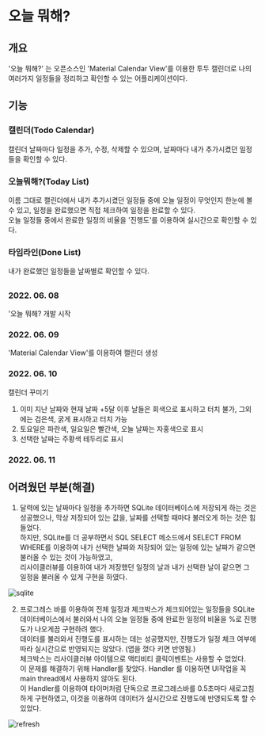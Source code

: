 # 오늘 뭐해?

## 개요
'오늘 뭐해?' 는 오픈소스인 'Material Calendar View'를 이용한 투두 캘린더로 나의 여러가지 일정들을 정리하고 확인할 수 있는 어플리케이션이다.  

## 기능

### 캘린더(Todo Calendar)
캘린더 날짜마다 일정을 추가, 수정, 삭제할 수 있으며, 날짜마다 내가 추가시켰던 일정들을 확인할 수 있다.  

### 오늘뭐해?(Today List)
이름 그대로 캘린더에서 내가 추가시켰던 일정들 중에 오늘 일정이 무엇인지 한눈에 볼 수 있고, 일정을 완료했으면 직접 체크하여 일정을 완료할 수 있다.  
오늘 일정들 중에서 완료한 일정의 비율을 '진행도'를 이용하여 실시간으로 확인할 수 있다.  

### 타임라인(Done List)
내가 완료했던 일정들을 날짜별로 확인할 수 있다.  

##
### 2022. 06. 08
'오늘 뭐해? 개발 시작

### 2022. 06. 09
'Material Calendar View'를 이용하여 캘린더 생성

### 2022. 06. 10
캘린더 꾸미기  
1. 이미 지난 날짜와 현재 날짜 +5달 이후 날들은 회색으로 표시하고 터치 불가, 그외에는 검은색, 굵게 표시하고 터치 가능  
2. 토요일은 파란색, 일요일은 빨간색, 오늘 날짜는 자홍색으로 표시  
3. 선택한 날짜는 주황색 테두리로 표시  

### 2022. 06. 11

## 어려웠던 부분(해결)

1. 달력에 있는 날짜마다 일정을 추가하면 SQLite 데이터베이스에 저장되게 하는 것은 성공했으나, 막상 저장되어 있는 값을, 날짜를 선택할 때마다 불러오게 하는 것은 힘들었다.    
하지만, SQLite를 더 공부하면서 SQL SELECT 메소드에서 SELECT FROM WHERE를 이용하여 내가 선택한 날짜와 저장되어 있는 일정에 있는 날짜가 같으면 불러올 수 있는 것이 가능하였고,  
리사이클러뷰를 이용하여 내가 저장했던 일정의 날과 내가 선택한 날이 같으면 그 일정을 불러올 수 있게 구현을 하였다. 

![sqlite](https://user-images.githubusercontent.com/86480696/176426809-8798d19e-8827-4305-a40f-0e71256c40d4.gif)

2. 프로그레스 바를 이용하여 전체 일정과 체크박스가 체크되어있는 일정들을 SQLite 데이터베이스에서 불러와서 나의 오늘 일정들 중에 완료한 일정의 비율을 %로 진행도가 나오게끔 구현하려 했다.  
데이터를 불러와서 진행도를 표시하는 데는 성공했지만, 진행도가 일정 체크 여부에 따라 실시간으로 반영되지는 않았다. (앱을 껐다 키면 반영됨.)  
체크박스는 리사이클러뷰 아이템으로 액티비티 클릭이벤트는 사용할 수 없었다.  
이 문제를 해결하기 위해 Handler를 찾았다. Handler 를 이용하면 UI작업을 꼭 main thread에서 사용하지 않아도 된다.  
이 Handler를 이용하여 타이머처럼 단독으로 프로그레스바를 0.5초마다 새로고침 하게 구현하였고, 이것을 이용하여 데이터가 실시간으로 진행도에 반영되도록 할 수 있었다.  

![refresh](https://user-images.githubusercontent.com/86480696/176429549-56196db4-e203-4737-80a1-78400cafd50c.gif)
